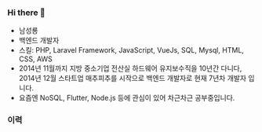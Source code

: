 ### Hi there 👋

* 남성룡
* 백엔드 개발자
* 스킬: PHP, Laravel Framework, JavaScript, VueJs, SQL, Mysql, HTML, CSS, AWS
* 2014년 11월까지 지방 중소기업 전산실 하드웨어 유지보수직을 10년간 다니다, 
  2014년 12월 스타트업 매추피추를 시작으로 백엔드 개발자로 현재 7년차 개발자 입니다.
* 요즘엔 NoSQL, Flutter, Node.js 등에 관심이 있어 차근차근 공부중입니다.

### 이력
